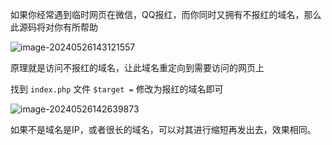 

如果你经常遇到临时网页在微信，QQ报红，而你同时又拥有不报红的域名，那么此源码将对你有所帮助

![image-20240526143121557](https://img2023.cnblogs.com/blog/2233039/202405/2233039-20240526143129679-1976091077.png)

原理就是访问不报红的域名，让此域名重定向到需要访问的网页上

找到 `index.php` 文件 `$target =` 修改为报红的域名即可

![image-20240526142639873](https://img2023.cnblogs.com/blog/2233039/202405/2233039-20240526142657374-1547392785.png)

如果不是域名是IP，或者很长的域名，可以对其进行缩短再发出去，效果相同。
